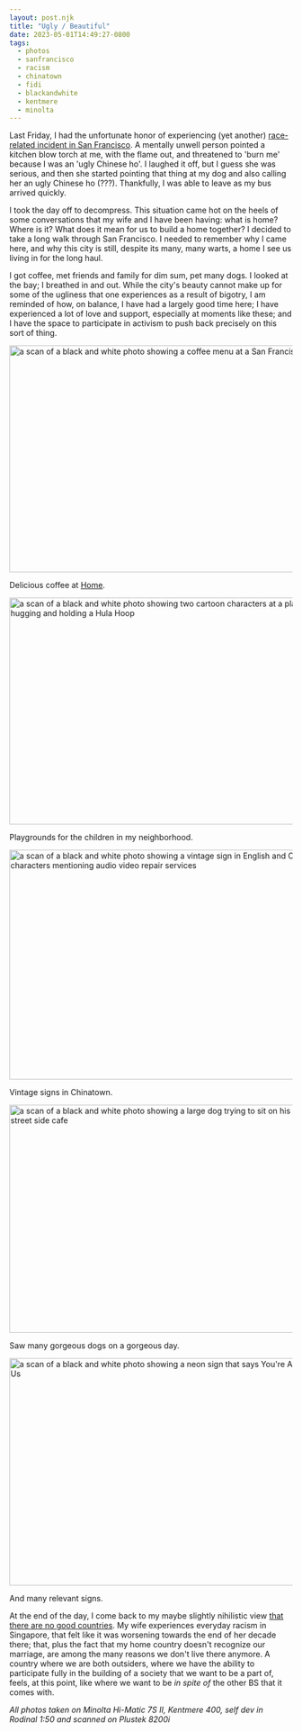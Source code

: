 ```yaml
---
layout: post.njk
title: "Ugly / Beautiful"
date: 2023-05-01T14:49:27-0800
tags:
  - photos
  - sanfrancisco
  - racism
  - chinatown
  - fidi
  - blackandwhite
  - kentmere
  - minolta
---
```

Last Friday, I had the unfortunate honor of experiencing (yet another) [race-related incident in San Francisco](https://hachyderm.io/@skinnylatte/110279582306828894). A mentally unwell person pointed a kitchen blow torch at me, with the flame out, and threatened to 'burn me' because I was an 'ugly Chinese ho'. I laughed it off, but I guess she was serious, and then she started pointing that thing at my dog and also calling her an ugly Chinese ho (???). Thankfully, I was able to leave as my bus arrived quickly. 

I took the day off to decompress. This situation came hot on the heels of some conversations that my wife and I have been having: what is home? Where is it? What does it mean for us to build a home together?  I decided to take a long walk through San Francisco. I needed to remember why I came here, and why this city is still,  despite its many, many warts, a home I see us living in for the long haul. 

I got coffee, met friends and family for dim sum, pet many dogs. I looked at the bay; I breathed in and out. While the city's beauty cannot make up for some of the ugliness that one experiences as a result of bigotry, I am reminded of how, on balance, I have had a largely good time here; I have experienced a lot of love and support, especially at moments like these; and I have the space to participate in activism to push back precisely on this sort of thing.

<img src="/img/eec3c89a1e.jpg" width="600" height="403" alt="a scan of a black and white photo showing a coffee menu at a San Francisco cafe" />

Delicious coffee at [Home](https://goo.gl/maps/1GbYrGBUhJ8duPQa7).

<img src="/img/54320b257a.jpg" width="600" height="403" alt="a scan of a black and white photo showing two cartoon characters at a playground hugging and holding a Hula Hoop" />

Playgrounds for the children in my neighborhood.

<img src="/img/309c6cdefd.jpg" width="600" height="408" alt="a scan of a black and white photo showing a vintage sign in English and Chinese characters mentioning audio video repair services" />

Vintage signs in Chinatown.

<img src="/img/e8f73a494f.jpg" width="600" height="405" alt="a scan of a black and white photo showing a large dog trying to sit on his owner at a street side cafe" />

Saw many gorgeous dogs on a gorgeous day.

<img src="/img/816f69778a.jpg" width="600" height="404" alt="a scan of a black and white photo showing a neon sign that says You're Already One Of Us" />

And many relevant signs.

At the end of the day, I come back to my maybe slightly nihilistic view [that there are no good countries](https://popagandhi.com/2022-11-america/). My wife experiences everyday racism in Singapore, that felt like it was worsening towards the end of her decade there; that, plus the fact that my home country doesn't recognize our marriage, are among the many reasons we don't live there anymore. A country where we are both outsiders, where we have the ability to participate fully in the building of a society that we want to be a part of, feels, at this point, like where we want to be *in spite of* the other BS that it comes with.

*All photos taken on Minolta Hi-Matic 7S II, Kentmere 400, self dev in Rodinal 1:50 and scanned on Plustek 8200i*
